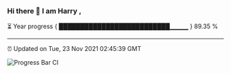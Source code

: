 ### Hi there 👋 I am Harry , 

⏳ Year progress { ██████████████████████████▁▁▁▁ } 89.35 %

---

⏰ Updated on Tue, 23 Nov 2021 02:45:39 GMT

![Progress Bar CI](https://github.com/duykhang68/duykhang68/workflows/Progress%20Bar%20CI/badge.svg)
